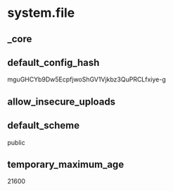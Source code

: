 # system.file

## _core

## default_config_hash
mguGHCYb9Dw5EcpfjwoShGV1Vjkbz3QuPRCLfxiye-g

## allow_insecure_uploads


## default_scheme
public

## temporary_maximum_age
21600
